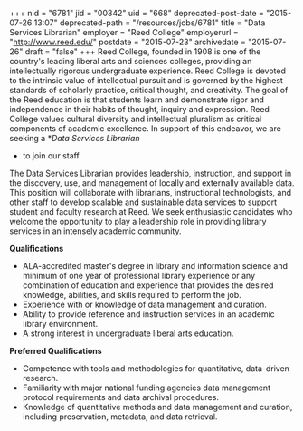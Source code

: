 +++
nid = "6781"
jid = "00342"
uid = "668"
deprecated-post-date = "2015-07-26 13:07"
deprecated-path = "/resources/jobs/6781"
title = "Data Services Librarian"
employer = "Reed College"
employerurl = "http://www.reed.edu/"
postdate = "2015-07-23"
archivedate = "2015-07-26"
draft = "false"
+++
Reed College, founded in 1908 is one of the country's leading liberal
arts and sciences colleges, providing an intellectually rigorous
undergraduate experience. Reed College is devoted to the intrinsic value
of intellectual pursuit and is governed by the highest standards of
scholarly practice, critical thought, and creativity. The goal of the
Reed education is that students learn and demonstrate rigor and
independence in their habits of thought, inquiry and expression. Reed
College values cultural diversity and intellectual pluralism as critical
components of academic excellence. In support of this endeavor, we are
seeking a **Data Services Librarian*
-  to join our staff.

The Data Services Librarian provides leadership, instruction, and
support in the discovery, use, and management of locally and externally
available data. This position will collaborate with librarians,
instructional technologists, and other staff to develop scalable and
sustainable data services to support student and faculty research at
Reed. We seek enthusiastic candidates who welcome the opportunity to
play a leadership role in providing library services in an intensely
academic community.
  
**Qualifications**

-   ALA-accredited master's degree in library and information science
    and minimum of one year of professional library experience or any
    combination of education and experience that provides the desired
    knowledge, abilities, and skills required to perform the job.
-   Experience with or knowledge of data management and curation.
-   Ability to provide reference and instruction services in an academic
    library environment.
-   A strong interest in undergraduate liberal arts education.

**Preferred Qualifications**

-   Competence with tools and methodologies for quantitative,
    data-driven research.
-   Familiarity with major national funding agencies data management
    protocol requirements and data archival procedures.
-   Knowledge of quantitative methods and data management and curation,
    including preservation, metadata, and data retrieval.
